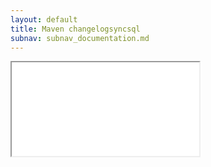 ```yaml
---
layout: default
title: Maven changelogsyncsql
subnav: subnav_documentation.md
---
```


<iframe class="maven" src="generated/changelogSyncSQL-mojo.html"></iframe>